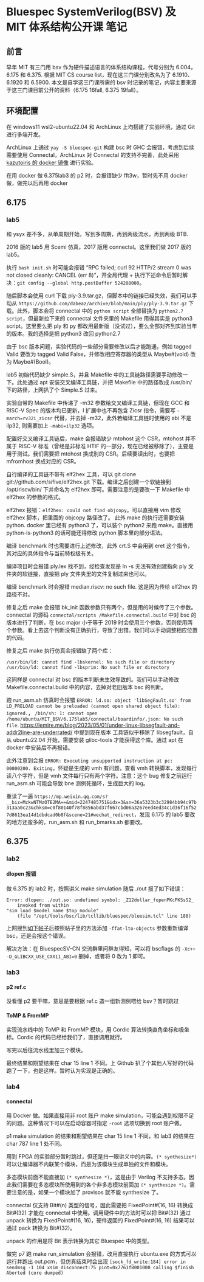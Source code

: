 # Bluespec SystemVerilog(BSV) 及 MIT 体系结构公开课 笔记

## 前言

早年 MIT 有三门用 bsv 作为硬件描述语言的体系结构课程，代号分别为 6.004，6.175 和 6.375. 根据 MIT CS course list，现在这三门课分别改名为了 6.1910、6.1920 和 6.5900. 本文是自学这三门课所需的 bsv 时记录的笔记，内容主要来源于这三门课目前公开的资料（6.175 16fall, 6.375 19fall）。

## 环境配置

在 windows11 wsl2-ubuntu22.04 和 ArchLinux 上均搭建了实验环境，通过 Git 进行多端开发。

ArchLinux 上通过 `yay -S bluespec-git` 构建 bsc 时 GHC 会报错，考虑到后续需要使用 Connectal，ArchLinux 对 Connectal 的支持不完善，此处采用 [kazutoiris 的 docker 镜像](https://github.com/kazutoiris/MIT6.175) 进行实验。

在用 docker 做 6.375lab3 的 p2 时，会报错缺少 fft3w，暂时先不用 docker 做，做完以后再用 docker

## 6.175

### lab5

和 ysyx 差不多，从单周期开始，写到多周期，再到两级流水，再到两级 BTB. 

2016 版的 lab5 用 Scemi 仿真，2017 版用 connectal。这里我们做 2017 版的 lab5。

执行 `bash init.sh` 时可能会报错 “RPC failed; curl 92 HTTP/2 stream 0 was not closed cleanly: CANCEL (err 8)”，开全局代理 + 执行下述命令后暂时解决：`git config --global http.postBuffer 524288000`。

随后脚本会使用 curl 下载 ply-3.9.tar.gz，但脚本中的链接已经失效，我们可以手动从 `https://github.com/dabeaz/archive/blob/main/ply/ply-3.9.tar.gz` 下载。此外，脚本会将 connectal 中的 `python script` 全部替换为 `python2.7 script`，但最新拉下来的 connectal 文件夹里的 Makefile 用得其实是 python3 script。这里要么把 ply 和 py 都改用最新版（没试过），要么全部对齐到实验当年的版本。我的选择是把 python3 改回 python2.7

由于 bsc 版本问题，实验代码的一些部分需要修改以后才能跑通，例如 tagged Valid 要改为 tagged Valid False，并修改相应寄存器的类型从 Maybe#(void) 改为 Maybe#(Bool)。

lab5 初始代码缺少 simple.S，并且 Makefile 中的工具链路径需要手动修改一下。此处通过 apt 安装交叉编译工具链，并把 Makefile 中的路径改成 /usr/bin/ 下的路径，上网扒了个 Simple.S 过来。

实验自带的 Makefile 中传递了 -m32 参数给交叉编译工具链，但现在 GCC 和 RISC-V Spec 的版本均已更新，I 扩展中也不再包含 Zicsr 指令，需要写 `-march=rv32i_zicsr` 代替，并去掉 -m32，此外若编译工具链时使用的 abi 不是 ilp32, 则需要加上 `-mabi=ilp32` 选项。

配置好交叉编译工具链后，make 会报错缺少 mtohost 这个 CSR，mtohost 并不属于 RISC-V 标准（曾经是非标准 HTIF 的一部分，现在已经被移除了），主要是用于测试。我们需要把 mtohost 换成别的 CSR。后续要读出时，也要把 mfromhost 换成对应的 CSR。

自行编译的工具链不带有 elf2hex 工具，可以 git clone git://github.com/sifive/elf2hex.git 下载。编译之后创建一个软链接到 /opt/riscv/bin/ 下并命名为 elf2hex 即可。需要注意的是要改一下 Makefile 中 elf2hex 的参数的格式。

elf2hex 报错：`elf2hex: could not find objcopy`。可以直接用 vim 修改 elf2hex 脚本，把里面的 objcopy 路径改了。
此外 make 的执行还需要安装 python. docker 里已经有 python3 了，可以装个 python2 来跑 make。直接用 python-is-python3 的话可能还得修改 python 脚本里的部分语法。

编译 benchmark 时也需要进行上述修改，此外 crt.S 中会用到 eret 这个指令，其对应的具体指令与当前特权级有关。

编译项目时会报错 ply.lex 找不到，经检查发现是 ln -s 无法有效创建指向 ply 文件夹的软链接，直接把 ply 文件夹里的文件复制过来也可以。

编译 benchmark 时会报错 median.riscv: no such file. 这是因为传给 elf2hex 的路径不对。

修复之后 make 会报错 bk_init 函数参数只有两个，但是用的时候传了三个参数。connectal 的源码 `connectal/scripts
/Makefile.connectal.build` 中对 bsc 的版本进行了判断，在 bsc major 小于等于 2019 时会使用三个参数，否则使用两个参数。看上去这个判断没有正确执行，导致了出错。我们可以手动调整相应位置的代码。

修复之后 make 执行仿真会报错缺了两个库：

```
/usr/bin/ld: cannot find -lbskernel: No such file or directory
/usr/bin/ld: cannot find -lbsprim: No such file or directory
```

这同样是 connectal 对 bsc 的版本判断未生效导致的。我们可以手动修改 Makefile.connectal.build 中的内容，去掉对老旧版本 bsc 的判断。

跑 run_asm.sh 仿真时会报错 `ERROR: ld.so: object 'libSegFault.so' from LD_PRELOAD cannot be preloaded (cannot open shared object file): ignored.`， `/bin/sh: 1: cannot open /home/ubuntu/MIT_BSV/6.175lab5/connectal/boardinfo/.json: No such file`. https://lemire.me/blog/2023/05/01/under-linux-libsegfault-and-addr2line-are-underrated/ 中提到现在版本 工具链似乎移除了 libsegfault，自从 ubuntu22.04 开始，需要安装 glibc-tools 才能获得这个库。通过 apt 在 docker 中安装后不再报错。

此外注意到会报 `ERROR: Executing unsupported instruction at pc: 00000200. Exiting`，怀疑是生成的 vmh 有问题，查看 vmh 转换脚本，发现每行读八个字符，但是 vmh 文件每行只有两个字符。注意：这个 bug 修复之前运行 run_asm.sh 可能会导致 bne 测例死循环，生成巨大的 log。


重读了一遍 `https://mp.weixin.qq.com/s?__biz=MzkwNTMzOTE2MA==&mid=2247485751&idx=3&sn=36a5323b3c32984bb94c97b313aa0c23&chksm=c0f80140f78f8856abd37f667cbd06a3267eed4ed34c1d36f16f527d8613ea14d1dbdcad0b8f&scene=21#wechat_redirect`，发现 6.175 的 lab5 要改的地方还蛮多的，run_asm.sh 和 run_bmarks.sh 都要改。

## 6.375

### lab2

#### dlopen 报错

做 6.375 的 lab2 时，按照讲义 make simulation 随后 ./out 报了如下错误：

```
Error: dlopen: ./out.so: undefined symbol: _Z12dollar_fopenPKcPKSsS2_
    invoked from within
"sim load $model_name $top_module"
    (file "/opt/tools/bsc/lib/tcllib/bluespec/bluesim.tcl" line 188)
```

上网搜到[如下帖子](https://github.com/B-Lang-org/bsc/issues/704)后按照帖子里的方法添加 `-ffat-lto-objects` 参数重新编译 bsc，还是会报这个错误。

解决方法：在 BluespecSV-CN 交流群里问群友得知，可以将 bscflags 的 `-Xc++ -D_GLIBCXX_USE_CXX11_ABI=0` 删掉，或者将 0 改为 1 即可。

### lab3

#### p2 ref.c

没看懂 p2 要干嘛，意思是要根据 ref.c 造一组新测例喂给 bsv？暂时跳过

#### ToMP & FromMP

实现流水线中的 ToMP 和 FromMP 模块，用 Cordic 算法转换直角坐标和极坐标。Cordic 的代码已经给我们了，直接调用就行。

写完以后往流水线里加三个模块。

最终结果和期望结果在 char 15 line 1 不同。上 Github 扒了个其他人写好的代码跑了一下，也是这样。暂时认为实现是正确的。

### lab4

#### connectal

用 Docker 做。如果直接用非 root 账户 make simulation，可能会遇到权限不足的问题。这种情况下可以在启动容器时指定 `-root` 选项切换到 root 账户做。

p1 make simulation 的结果和期望结果在 char 15 line 1 不同，和 lab3 的结果在 char 787 line 1 处不同。

用到 FPGA 的实验部分暂时跳过，但还是扫一眼讲义中的内容。`(* synthesize*)` 可以让编译器不内联某个模块，而是为该模块生成单独的文件和模块。

多态模块前面不能直接加 `(* synthesize *)`，这是由于 Verilog 不支持多态。因此我们需要在多态模块所使用到的各个非多态模块前面加 `(* synthesize *)`。需要注意的是，如果一个模块加了 provisos 就不能 synthesize 了。

connectal 仅支持 Bit#(n) 类型的信号，因此需要把 FixedPoint#(16, 16) 转换成 Bit#(32) 才能在 connectal 中使用。调用硬件中的方法时可以把 Bit#(32) 通过 unpack 转换为 FixedPoint#(16, 16)，硬件返回的 FixedPoint#(16, 16) 结果可以通过 pack 转换为 Bit#(32)。

unpack 的作用是将 Bit 表示转换为其它 Bluespec 中的类型。

做完 p7 跑 make run_simulation 会报错，改用直接执行 ubuntu.exe 的方式可以运行并跑出 out.pcm，但仿真结束时会出现 `[sock_fd_write:184] error in sendmsg -1 104
xsim_disconnect:75 pint=0x7761f8001000 calling $finish
Aborted (core dumped)`


